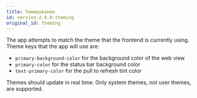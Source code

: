 ```yaml
---
title: Темирование
id: version-2.0.0-theming
original_id: theming
---
```


The app attempts to match the theme that the frontend is currently using. Theme keys that the app will use are:

- `primary-background-color` for the background color of the web view
- `primary-color` for the status bar background color
- `text-primary-color` for the pull to refresh tint color

Themes should update in real time. Only system themes, not user themes, are supported.